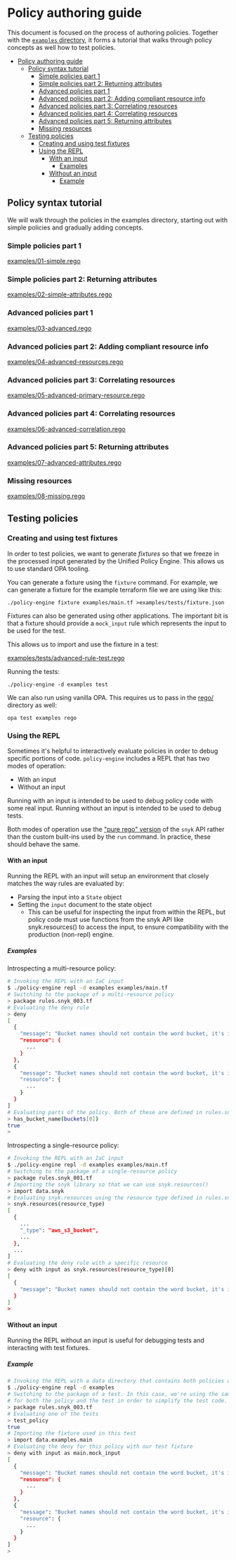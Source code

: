 
# Policy authoring guide

This document is focused on the process of authoring policies. Together with the
[`examples` directory](../examples), it forms a tutorial that walks through policy
concepts as well how to test policies.

- [Policy authoring guide](#policy-authoring-guide)
  - [Policy syntax tutorial](#policy-syntax-tutorial)
    - [Simple policies part 1](#simple-policies-part-1)
    - [Simple policies part 2: Returning attributes](#simple-policies-part-2-returning-attributes)
    - [Advanced policies part 1](#advanced-policies-part-1)
    - [Advanced policies part 2: Adding compliant resource info](#advanced-policies-part-2-adding-compliant-resource-info)
    - [Advanced policies part 3: Correlating resources](#advanced-policies-part-3-correlating-resources)
    - [Advanced policies part 4: Correlating resources](#advanced-policies-part-4-correlating-resources)
    - [Advanced policies part 5: Returning attributes](#advanced-policies-part-5-returning-attributes)
    - [Missing resources](#missing-resources)
  - [Testing policies](#testing-policies)
    - [Creating and using test fixtures](#creating-and-using-test-fixtures)
    - [Using the REPL](#using-the-repl)
      - [With an input](#with-an-input)
        - [Examples](#examples)
      - [Without an input](#without-an-input)
        - [Example](#example)

## Policy syntax tutorial

We will walk through the policies in the examples directory, starting out with
simple policies and gradually adding concepts.

### Simple policies part 1

[examples/01-simple.rego](examples/01-simple.rego)

### Simple policies part 2: Returning attributes

[examples/02-simple-attributes.rego](examples/02-simple-attributes.rego)

### Advanced policies part 1

[examples/03-advanced.rego](examples/03-advanced.rego)

### Advanced policies part 2: Adding compliant resource info

[examples/04-advanced-resources.rego](examples/04-advanced-resources.rego)

### Advanced policies part 3: Correlating resources

[examples/05-advanced-primary-resource.rego](examples/05-advanced-primary-resource.rego)

### Advanced policies part 4: Correlating resources

[examples/06-advanced-correlation.rego](examples/06-advanced-correlation.rego)

### Advanced policies part 5: Returning attributes

[examples/07-advanced-attributes.rego](examples/07-advanced-attributes.rego)

### Missing resources

[examples/08-missing.rego](examples/08-missing.rego)

## Testing policies

### Creating and using test fixtures

In order to test policies, we want to generate _fixtures_ so that we freeze in
the processed input generated by the Unified Policy Engine.  This allows us
to use standard OPA tooling.

You can generate a fixture using the `fixture` command.  For example, we can
generate a fixture for the example terraform file we are using like this:

    ./policy-engine fixture examples/main.tf >examples/tests/fixture.json

Fixtures can also be generated using other applications.  The important bit is
that a fixture should provide a `mock_input` rule which represents the input to
be used for the test.

This allows us to import and use the fixture in a test:

[examples/tests/advanced-rule-test.rego](examples/tests/advanced-rule-test.rego)

Running the tests:

    ./policy-engine -d examples test

We can also run using vanilla OPA.  This requires us to pass in the
[rego/](rego/) directory as well:

    opa test examples rego

### Using the REPL

Sometimes it's helpful to interactively evaluate policies in order to debug specific
portions of code. `policy-engine` includes a REPL that has two modes of
operation:

* With an input
* Without an input

Running with an input is intended to be used to debug policy code with some real input.
Running without an input is intended to be used to debug tests.

Both modes of operation use the ["pure rego" version](rego/snyk.rego) of the `snyk` API
rather than the custom built-ins used by the `run` command. In practice, these should
behave the same.

#### With an input

Running the REPL with an input will setup an environment that closely matches the way
rules are evaluated by:

* Parsing the input into a `State` object
* Setting the `input` document to the state object
  * This can be useful for inspecting the input from within the REPL, but policy code
    must use functions from the snyk API like snyk.resources() to access the input, to
    ensure compatibility with the production (non-repl) engine.

##### Examples

Introspecting a multi-resource policy:

```sh
# Invoking the REPL with an IaC input
$ ./policy-engine repl -d examples examples/main.tf
# Switching to the package of a multi-resource policy
> package rules.snyk_003.tf
# Evaluating the deny rule
> deny
[
  {
    "message": "Bucket names should not contain the word bucket, it's implied",
    "resource": {
      ...
    }
  },
  {
    "message": "Bucket names should not contain the word bucket, it's implied",
    "resource": {
      ...
    }
  }
]
# Evaluating parts of the policy. Both of these are defined in rules.snyk_003.tf
> has_bucket_name(buckets[0])
true
> 
```

Introspecting a single-resource policy:

```sh
# Invoking the REPL with an IaC input
$ ./policy-engine repl -d examples examples/main.tf
# Switching to the package of a single-resource policy
> package rules.snyk_001.tf
# Importing the snyk library so that we can use snyk.resources()
> import data.snyk
# Evaluating snyk.resources using the resource type defined in rules.snyk_001.tf
> snyk.resources(resource_type)
[
  {
    ...
    "_type": "aws_s3_bucket",
    ...
  },
  ...
]
# Evaluating the deny rule with a specific resource
> deny with input as snyk.resources(resource_type)[0]
[
  {
    "message": "Bucket names should not contain the word bucket, it's implied"
  }
]
> 
```

#### Without an input

Running the REPL without an input is useful for debugging tests and interacting with
test fixtures.

##### Example

```sh
# Invoking the REPL with a data directory that contains both policies and tests
$ ./policy-engine repl -d examples
# Switching to the package of a test. In this case, we're using the same package name
# for both the policy and the test in order to simplify the test code.
> package rules.snyk_003.tf
# Evaluating one of the tests
> test_policy
true
# Importing the fixture used in this test
> import data.examples.main
# Evaluating the deny for this policy with our test fixture
> deny with input as main.mock_input
[
  {
    "message": "Bucket names should not contain the word bucket, it's implied",
    "resource": {
      ...
    }
  },
  {
    "message": "Bucket names should not contain the word bucket, it's implied",
    "resource": {
      ...
    }
  }
]
> 
```
